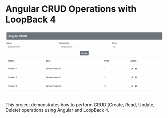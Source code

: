 # Angular CRUD Operations with LoopBack 4

![Demo](demo.png)

This project demonstrates how to perform CRUD (Create, Read, Update, Delete) operations using Angular and LoopBack 4.
